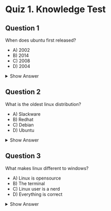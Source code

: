 # Quiz 1. Knowledge Test

## Question 1
When does ubuntu first released?

- A) 2002
- B) 2014
- C) 2008
- D) 2004

<details>
  <summary>Show Answer</summary>
  <br />
  
  The correct answer is **D) 2004**.
</details>

## Question 2
What is the oldest linux distribution?

- A) Slackware
- B) Redhat
- C) Debian
- D) Ubuntu

<details>
  <summary>Show Answer</summary>
  
  The correct answer is **A) Slackware**.
</details>

## Question 3
What makes linux different to windows?

- A) Linux is opensource
- B) The terminal
- C) Linux user is a nerd
- D) Everything is correct

<details>
  <summary>Show Answer</summary>
  
  The correct answer is **D) Everything is correct**.
</details>
